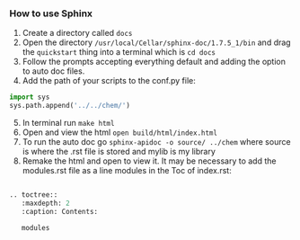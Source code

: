 ### How to use Sphinx

1. Create a directory called `docs`
2. Open the directory `/usr/local/Cellar/sphinx-doc/1.7.5_1/bin` and drag the `quickstart` thing into a terminal which is `cd docs`
3. Follow the prompts accepting everything default and adding the option to auto doc files.
4. Add the path of your scripts to the conf.py file:
```python
import sys
sys.path.append('../../chem/')
```
5. In terminal run `make html`
6. Open and view the html `open build/html/index.html`
7. To run the auto doc go `sphinx-apidoc -o source/ ../chem` where source is where the .rst file is stored and mylib is my library
8. Remake the html and open to view it. It may be necessary to add the modules.rst file as a line modules in the Toc of index.rst:
```python

.. toctree::
   :maxdepth: 2
   :caption: Contents:

   modules

```
